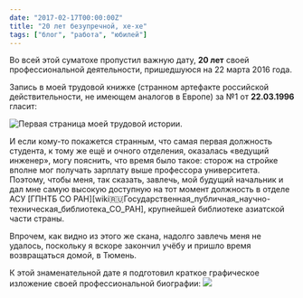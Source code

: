 ```yaml
---
date: "2017-02-17T00:00:00Z"
title: "20 лет безупречной, хе-хе"
tags: ["блог", "работа", "юбилей"]
---
```


Во всей этой суматохе пропустил важную дату, **20 лет** своей профессиональной деятельности, пришедшуюся на 22 марта 2016 года.

Запись в моей трудовой книжке (странном артефакте российской действительности, не имеющем аналогов в Европе) за №1 от **22.03.1996** гласит:

<!--more-->

![](img:4.bp.blogspot.com/-e_86xxIb3VY/WKbJN0DAq_I/AAAAAAAApP4/rZ3yDk3r7OY6vOlN0tTsrZ_F_89kPXMgACPcB/s1600/trudovaya-page-1.picasaweb.jpg:a "Первая страница моей трудовой истории.")

И если кому-то покажется странным, что самая первая должность студента, к тому же ещё и очного отделения, оказалась «ведущий инженер», могу пояснить, что время было такое: сторож на стройке вполне мог получать зарплату выше профессора университета. Поэтому, чтобы меня, так сказать, завлечь, мой будущий начальник и дал мне самую высокую доступную на тот момент должность в отделе АСУ [ГПНТБ СО РАН][wiki:ru:Государственная_публичная_научно-техническая_библиотека_СО_РАН], крупнейшей библиотеке азиатской части страны.

Впрочем, как видно из этого же скана, надолго завлечь меня не удалось, поскольку я вскоре закончил учёбу и пришло время возвращаться домой, в Тюмень.

К этой знаменательной дате я подготовил краткое графическое изложение своей профессиональной биографии:
![](img:2.bp.blogspot.com/-G9QFlaRMTH0/WKbJN6ifwjI/AAAAAAAApP4/MJ-TjMCNzO0_uwKAZq4BpIdVFH7QX4qpQCPcB/s1600/wordcloud-white.png:a)
